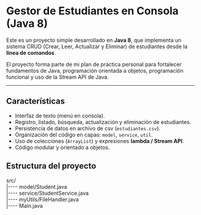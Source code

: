 # Gestor de Estudiantes en Consola (Java 8)

Este es un proyecto simple desarrollado en **Java 8**, que implementa un sistema CRUD (Crear, Leer, Actualizar y Eliminar) de estudiantes desde la **línea de comandos**.  

El proyecto forma parte de mi plan de práctica personal para fortalecer fundamentos de Java, programación orientada a objetos, programación funcional y uso de la Stream API de Java. 

---

## Características 

- Interfaz de texto (menú en consola). 
- Registro, listado, búsqueda, actualización y eliminación de estudiantes. 
- Persistencia de datos en archivo de csv (`estudiantes.csv`). 
- Organización del código en capas: `model`, `service`, `util`. 
- Uso de colecciones (`ArrayList`) y expresiones **lambda / Stream API**. 
- Código modular y orientado a objetos. 

## Estructura del proyecto 

src/  
|---- model/Student.java  
|---- service/StudentService.java  
|---- myUtils/FileHandler.java  
|---- Main.java  

